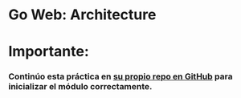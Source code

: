 # Go Web: Architecture

# Importante:

### Continúo esta práctica en [su propio repo en GitHub](https://github.com/MarianoLibre/go-web-capas) para inicializar el módulo correctamente.
